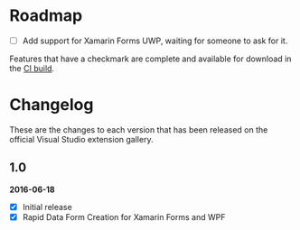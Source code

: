 # Roadmap

- [ ] Add support for Xamarin Forms UWP, waiting for someone to ask for it.

Features that have a checkmark are complete and available for
download in the
[CI build](http://vsixgallery.com/extension/d01c1624-8838-4097-bf77-f52d73fc7a1f/).

# Changelog

These are the changes to each version that has been released on the official Visual Studio extension gallery.

## 1.0

**2016-06-18**

- [x] Initial release
- [x] Rapid Data Form Creation for Xamarin Forms and WPF
